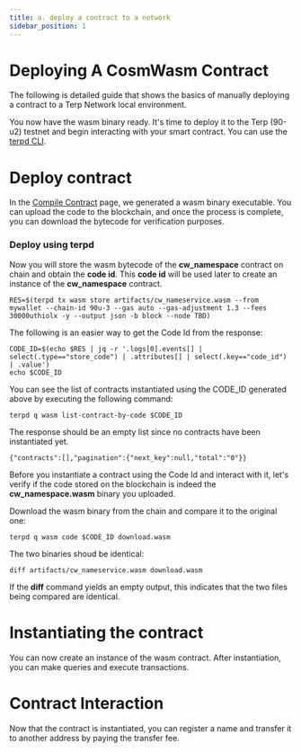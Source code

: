 ```yaml
---
title: a. deploy a contract to a network
sidebar_position: 1
---
```


# Deploying A CosmWasm Contract

The following is detailed guide that shows the basics of manually deploying a contract to a Terp Network local environment.


You now have the wasm binary ready. It's time to deploy it to the Terp (90-u2) testnet and begin interacting with your smart contract. You can use the [terpd CLI](../../overview/terp-cli/). 

# Deploy contract
In the [Compile Contract](../getting-started/compile-a-contract) page, we generated a wasm binary executable. You can upload the code to the blockchain, and once the process is complete, you can download the bytecode for verification purposes.

### Deploy using terpd

Now you will store the wasm bytecode of the **cw_namespace** contract on chain and obtain the **code id**. This **code id** will be used later to create an instance of the **cw_namespace** contract.
```
RES=$(terpd tx wasm store artifacts/cw_nameservice.wasm --from mywallet --chain-id 90u-3 --gas auto --gas-adjustment 1.3 --fees 30000uthiolx -y --output json -b block --node TBD)
```

The following is an easier way to get the Code Id from the response:
```
CODE_ID=$(echo $RES | jq -r '.logs[0].events[] | select(.type=="store_code") | .attributes[] | select(.key=="code_id") | .value')
echo $CODE_ID
```
You can see the list of contracts instantiated using the CODE_ID generated above by executing the following command:
```
terpd q wasm list-contract-by-code $CODE_ID 
```
The response should be an empty list since no contracts have been instantiated yet.
```
{"contracts":[],"pagination":{"next_key":null,"total":"0"}}
```
Before you instantiate a contract using the Code Id and interact with it, let's verify if the code stored on the blockchain is indeed the **cw_namespace.wasm** binary you uploaded.

Download the wasm binary from the chain and compare it to the original one:
```
terpd q wasm code $CODE_ID download.wasm
```
The two binaries shoud be identical:
```
diff artifacts/cw_nameservice.wasm download.wasm
```
If the **diff** command yields an empty output, this indicates that the two files being compared are identical.

# Instantiating the contract

You can now create an instance of the wasm contract. After instantiation, you can make queries and execute transactions.

# Contract Interaction
Now that the contract is instantiated, you can register a name and transfer it to another address by paying the transfer fee.